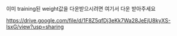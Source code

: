 이미 training된 weight값을 다운받으시려면 여기서 다운 받아주세요

https://drive.google.com/file/d/1F8Z5qfDj3eKk7Wa28JeEjU8kyXS-lsxG/view?usp=sharing

